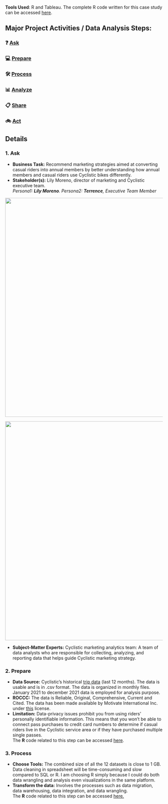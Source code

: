 **Tools Used**: R and Tableau.
The complete R code written for this case study can be accessed [here](https://github.com/akgupta10/Google-Certification-Capstone-Project/blob/4e8d60e67df0b7d4b099120f0882ed4854f89224/R-code.md).

## Major Project Activities / Data Analysis Steps:

###  ❓ [Ask](#1-ask)
### 💻 [Prepare](#2-prepare)
### 🛠  [Process](#3-process)
### 📊 [Analyze](#4-analyze)
### 📋 [Share](#5-share)
### 🚲 [Act](#6-act)

## Details
### 1. Ask
- **Business Task:** Recommend marketing strategies aimed at converting casual riders into annual members by better understanding how annual members and casual riders use Cyclistic bikes differently.
- **Stakeholder(s):** Lily Moreno, director of marketing and Cyclistic executive team.
<br> *Persona1: **Lily Moreno**. Persona2: **Terrence**, Executive Team Member*  
<img src="https://user-images.githubusercontent.com/98569224/172294266-52845b66-ee85-4f2b-8d20-e3ee431d722a.jpg" width="900" height="700">  

<img src="https://user-images.githubusercontent.com/98569224/172295342-255c862f-c63a-4957-a871-00f8bf95b439.jpg" width="900" height="700"> <br>  
- **Subject-Matter Experts:** Cyclistic marketing analytics team: A team of data analysts who are responsible for collecting, analyzing, and reporting data that helps guide Cyclistic marketing strategy.

### 2. Prepare
- **Data Source:** Cyclistic’s historical [trip data](https://divvy-tripdata.s3.amazonaws.com/index.html) (last 12 months). The data is usable and is in .csv format.
The data is organized in monthly files. January 2021 to december 2021 data is employed for analysis purpose.
- **ROCCC:** The data is Reliable, Original, Comprehensive, Current and Cited. The data has been made available by Motivate International Inc. under [this](https://www.divvybikes.com/data-license-agreement) license.
- **Limitation:** Data-privacy issues prohibit you from using riders’ personally identifiable information. This means that you won’t be able to connect pass purchases to credit card numbers to determine if casual riders live in the Cyclistic service area or if they have purchased multiple single passes.  
The **R** code related to this step can be accessed [here](https://github.com/akgupta10/Google-Certification-Capstone-Project/blob/main/R-code.md#step-1-collect-data).

### 3. Process
- **Choose Tools:** The combined size of all the 12 datasets is close to 1 GB. Data cleaning in spreadsheet will be time-consuming and slow compared to SQL or R. I am choosing R simply because I could do both data wrangling and analysis even visualizations in the same platform.
- **Transform the data:** Involves the processes such as data migration, data warehousing, data integration, and data wrangling. <br>
The **R** code related to this step can be accessed [here.](https://github.com/akgupta10/Google-Certification-Capstone-Project/blob/main/R-code.md#step-2-clean-up-and-add-data-to-prepare-for-analysis)
